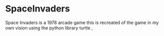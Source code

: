 # SpaceInvaders
Space Invaders is a 1978 arcade game this is recreated of the game in my own vision using the python library turtle , 
